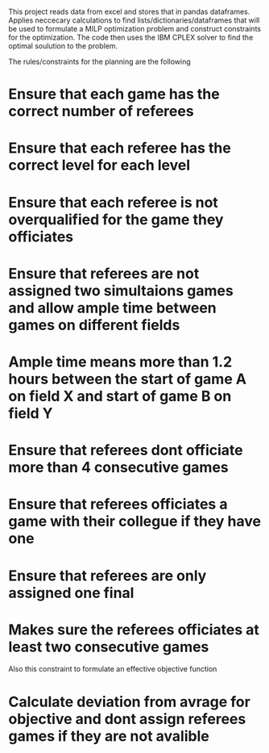 This project reads data from excel and stores that in pandas dataframes. Applies neccecary calculations to find lists/dictionaries/dataframes that will be used to formulate a MILP optimization problem and construct constraints for the optimization. The code then uses the IBM CPLEX solver to find the optimal soulution to the problem.

The rules/constraints for the planning are the following

# Ensure that each game has the correct number of referees
# Ensure that each referee has the correct level for each level
# Ensure that each referee is not overqualified for the game they officiates
# Ensure that referees are not assigned two simultaions games and allow ample time between games on different fields
  # Ample time means more than 1.2 hours between the start of game A on field X and start of game B on field Y
# Ensure that referees dont officiate more than 4 consecutive games
# Ensure that referees officiates a game with their collegue if they have one
# Ensure that referees are only assigned one final
# Makes sure the referees officiates at least two consecutive games

Also this constraint to formulate an effective objective function
# Calculate deviation from avrage for objective and dont assign referees games if they are not avalible
